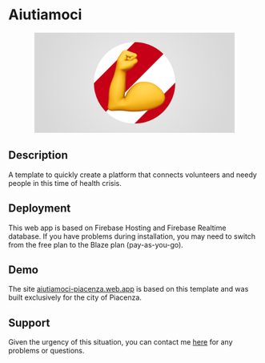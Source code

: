 # Aiutiamoci
<p align="center">
  <img width="400"  src="git-social.png">
</p>

## Description
A template to quickly create a platform that connects volunteers and needy people in this time of health crisis.

## Deployment
This web app is based on Firebase Hosting and Firebase Realtime database. If you have problems during installation, you may need to switch from the free plan to the Blaze plan (pay-as-you-go).

## Demo 
The site <a href="https://aiutiamoci-piacenza.web.app">aiutiamoci-piacenza.web.app</a> is based on this template and was built exclusively for the city of Piacenza.

## Support
Given the urgency of this situation, you can contact me <a href="mailto:corradoverhoeven@gmail.com">here</a> for any problems or questions.
